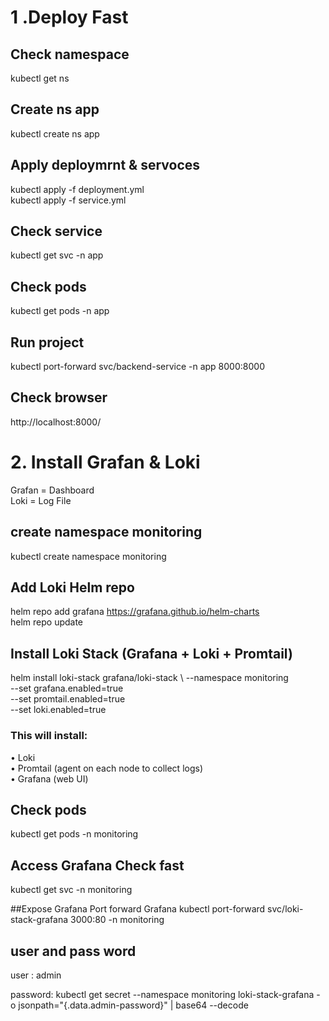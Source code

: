 # 1 .Deploy Fast

## Check namespace 
kubectl get ns     
## Create ns app
kubectl create ns app
## Apply deploymrnt & servoces 
kubectl apply -f deployment.yml <br>
kubectl apply -f service.yml <br>
 ## Check service
kubectl get svc -n app     
## Check pods
kubectl get pods -n app
## Run project 
kubectl port-forward svc/backend-service -n app 8000:8000
## Check browser 
http://localhost:8000/
# 2. Install Grafan & Loki
Grafan = Dashboard <br>
Loki = Log File
## create namespace monitoring
kubectl create namespace monitoring
## Add Loki Helm repo
helm repo add grafana https://grafana.github.io/helm-charts <br>
helm repo update

## Install Loki Stack (Grafana + Loki + Promtail)
helm install loki-stack grafana/loki-stack \ 
  --namespace monitoring \
  --set grafana.enabled=true \
  --set promtail.enabled=true \
  --set loki.enabled=true

### This will install:
•	Loki <br>
•	Promtail (agent on each node to collect logs) <br>
•	Grafana (web UI) <br>

## Check pods
kubectl get pods -n monitoring

## Access Grafana Check fast
 kubectl get svc -n monitoring

##Expose Grafana Port forward Grafana
kubectl port-forward svc/loki-stack-grafana 3000:80 -n monitoring

## user and pass word
user : admin <br>

password:
kubectl get secret --namespace monitoring loki-stack-grafana -o jsonpath="{.data.admin-password}" | base64 --decode












